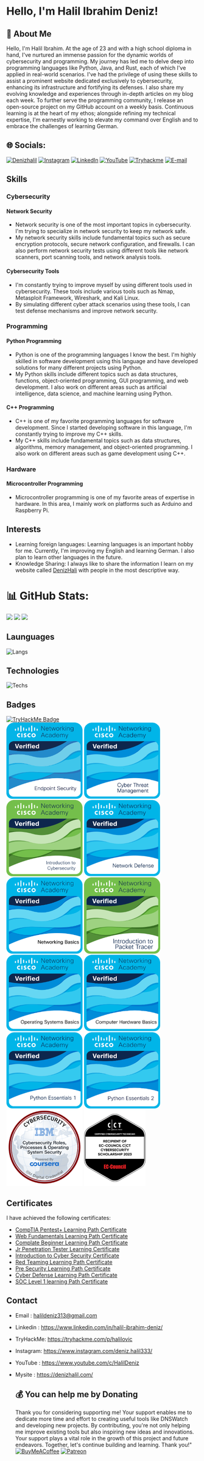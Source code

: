 # Hello, I'm Halil Ibrahim Deniz!

## 💫 About Me

Hello, I'm Halil Ibrahim. At the age of 23 and with a high school diploma in hand, I've nurtured an immense passion for the dynamic worlds of cybersecurity and programming. My journey has led me to delve deep into programming languages like Python, Java, and Rust, each of which I've applied in real-world scenarios. I've had the privilege of using these skills to assist a prominent website dedicated exclusively to cybersecurity, enhancing its infrastructure and fortifying its defenses. I also share my evolving knowledge and experiences through in-depth articles on my blog each week. To further serve the programming community, I release an open-source project on my GitHub account on a weekly basis. Continuous learning is at the heart of my ethos; alongside refining my technical expertise, I'm earnestly working to elevate my command over English and to embrace the challenges of learning German.

## 🌐 Socials:
[![Denizhalil](https://img.shields.io/badge/Denizhalil-%23E4405F.svg?logo=Denizhalil&logoColor=white)](https://denizhalil.com/)
[![Instagram](https://img.shields.io/badge/Instagram-%23E4405F.svg?logo=Instagram&logoColor=white)](https://instagram.com/deniz.halil333) 
[![LinkedIn](https://img.shields.io/badge/LinkedIn-%230077B5.svg?logo=linkedin&logoColor=white)](https://linkedin.com/in/halil-ibrahim-deniz) 
[![YouTube](https://img.shields.io/badge/YouTube-%23FF0000.svg?logo=YouTube&logoColor=white)](https://youtube.com/@HalilDeniz) 
[![Tryhackme](https://img.shields.io/badge/Tryhackme-%23E4405F.svg?logo=Tryhackme&logoColor=white)](https://tryhackme.com/p/halilovic)
[![E-mail](https://img.shields.io/badge/email-%23E4405F.svg?logo=email&logoColor=white)](halildeniz313@gmail.com)


## Skills

### Cybersecurity

#### Network Security

- Network security is one of the most important topics in cybersecurity. I'm trying to specialize in network security to keep my network safe.
- My network security skills include fundamental topics such as secure encryption protocols, secure network configuration, and firewalls. I can also perform network security tests using different tools like network scanners, port scanning tools, and network analysis tools.

#### Cybersecurity Tools

- I'm constantly trying to improve myself by using different tools used in cybersecurity. These tools include various tools such as Nmap, Metasploit Framework, Wireshark, and Kali Linux.
- By simulating different cyber attack scenarios using these tools, I can test defense mechanisms and improve network security.

### Programming

#### Python Programming

- Python is one of the programming languages I know the best. I'm highly skilled in software development using this language and have developed solutions for many different projects using Python.
- My Python skills include different topics such as data structures, functions, object-oriented programming, GUI programming, and web development. I also work on different areas such as artificial intelligence, data science, and machine learning using Python.

#### C++ Programming

- C++ is one of my favorite programming languages for software development. Since I started developing software in this language, I'm constantly trying to improve my C++ skills.
- My C++ skills include fundamental topics such as data structures, algorithms, memory management, and object-oriented programming. I also work on different areas such as game development using C++.

### Hardware

#### Microcontroller Programming

- Microcontroller programming is one of my favorite areas of expertise in hardware. In this area, I mainly work on platforms such as Arduino and Raspberry Pi.

## Interests

- Learning foreign languages: Learning languages is an important hobby for me. Currently, I'm improving my English and learning German. I also plan to learn other languages in the future.
- Knowledge Sharing: I always like to share the information I learn on my website called [DenizHali](https://denizhalil.com) with people in the most descriptive way.

# 📊 GitHub Stats:
![](https://github-readme-stats.vercel.app/api?username=halildeniz&theme=tokyonight&hide_border=false&include_all_commits=true&count_private=true)
![](https://github-readme-streak-stats.herokuapp.com/?user=halildeniz&theme=tokyonight&hide_border=false)
![](https://github-readme-stats.vercel.app/api/top-langs/?username=halildeniz&theme=tokyonight&hide_border=false&include_all_commits=true&count_private=true&layout=compact)
## Launguages
![Langs](https://skillicons.dev/icons?i=python,cpp,php,bash,powershell,sqlite,mysql,html")
## Technologies
![Techs](https://skillicons.dev/icons?i=linux,github,bash,gitlab,raspberrypi,powershell,vim")

## Badges
[![TryHackMe Badge](https://tryhackme-badges.s3.amazonaws.com/halilovic.png)](https://tryhackme.com/p/halilovic)<br>
<img weight=200 height=200 src="endpoint-security.png">
<img weight=200 height=200 src="ctm.png">
<img weight=200 height=200 src="ic.png">
<img weight=200 height=200 src="network-defense.png">
<img weight=200 height=200 src="networking-basics.png">
<img weight=200 height=200 src="introduction-to-packet-tracer.png">
<img weight=200 height=200 src="operating-systems-basics.png">
<img weight=200 height=200 src="computer-hardware-basics.png">
<img weight=200 height=200 src="python-essentials-1.1.png">
<img weight=200 height=200 src="python-essentials-2.png">
<img weight=200 height=200 src="crposs.png">
<img weight=200 height=200 src="badge.png">

## Certificates
I have achieved the following certificates:
- [CompTIA Pentest+ Learning Path Certificate](https://tryhackme-certificates.s3-eu-west-1.amazonaws.com/THM-WJJBPULUUZ.png)
- [Web Fundamentals Learning Path Certificate](https://tryhackme-certificates.s3-eu-west-1.amazonaws.com/THM-B9TDMJ2WEX.png)
- [Complate Beginner Learning Path Certificate](https://tryhackme-certificates.s3-eu-west-1.amazonaws.com/THM-3MEB4WAZ49.png)
- [Jr Penetration Tester Learning Certificate](https://tryhackme-certificates.s3-eu-west-1.amazonaws.com/THM-LIGW7HCEYJ.png)
- [Introduction to Cyber Security Certificate](https://tryhackme-certificates.s3-eu-west-1.amazonaws.com/THM-IPRMSN7E9Q.png)
- [Red Teaming Learning Path Certificate](https://tryhackme-certificates.s3-eu-west-1.amazonaws.com/THM-NCWCUV3KS8.png)
- [Pre Security Learning Path Certificate](https://tryhackme-certificates.s3-eu-west-1.amazonaws.com/THM-QUUCHXZJGP.png)
- [Cyber Defense Learning Path Certificate](https://tryhackme-certificates.s3-eu-west-1.amazonaws.com/THM-ALYOXGPUMY.png)
- [SOC Level 1 learning Path Certificate](https://tryhackme-certificates.s3-eu-west-1.amazonaws.com/THM-TEL2JZTZA3.png)

## Contact

- Email    : halildeniz313@gmail.com
- Linkedin : https://www.linkedin.com/in/halil-ibrahim-deniz/
- TryHackMe: https://tryhackme.com/p/halilovic
- Instagram: https://www.instagram.com/deniz.halil333/
- YouTube  : https://www.youtube.com/c/HalilDeniz
- Mysite   : https://denizhalil.com/

  ## 💰 You can help me by Donating
  Thank you for considering supporting me! Your support enables me to dedicate more time and effort to creating useful tools like DNSWatch and developing new projects. By contributing, you're not only helping me improve existing tools but also inspiring new ideas and innovations. Your support plays a vital role in the growth of this project and future endeavors. Together, let's continue building and learning. Thank you!"<br>
  [![BuyMeACoffee](https://img.shields.io/badge/Buy%20Me%20a%20Coffee-ffdd00?style=for-the-badge&logo=buy-me-a-coffee&logoColor=black)](https://buymeacoffee.com/halildeniz) 
  [![Patreon](https://img.shields.io/badge/Patreon-F96854?style=for-the-badge&logo=patreon&logoColor=white)](https://patreon.com/denizhalil) 

  
